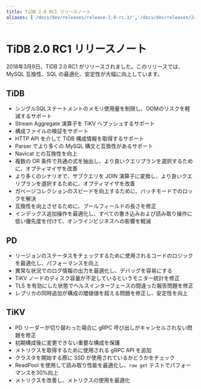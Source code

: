 ```yaml
---
title: TiDB 2.0 RC1 リリースノート
aliases: ['/docs/dev/releases/release-2.0-rc.1/','/docs/dev/releases/2rc1/']
---
```


# TiDB 2.0 RC1 リリースノート

2018年3月9日、TiDB 2.0 RC1 がリリースされました。このリリースでは、MySQL 互換性、SQL の最適化、安定性が大幅に向上しています。

## TiDB

- シングルSQLステートメントのメモリ使用量を制限し、OOMのリスクを軽減するサポート
- Stream Aggregate 演算子を TiKV へプッシュするサポート
- 構成ファイルの検証をサポート
- HTTP API を介して TiDB 構成情報を取得するサポート
- Parser でより多くの MySQL 構文と互換性があるサポート
- Navicat との互換性を向上
- 複数の OR 条件で共通の式を抽出し、より良いクエリプランを選択するために、オプティマイザを改善
- より多くのシナリオで、サブクエリを JOIN 演算子に変換し、より良いクエリプランを選択するために、オプティマイザを改善
- ガベージコレクションのスピードを向上するために、バッチモードでのロックを解決
- 互換性を向上させるために、ブールフィールドの長さを修正
- インデックス追加操作を最適化し、すべての書き込みおよび読み取り操作に低い優先度を付けて、オンラインビジネスへの影響を軽減

## PD

- リージョンのステータスをチェックするために使用されるコードのロジックを最適化し、パフォーマンスを向上
- 異常な状況でのログ情報の出力を最適化し、デバッグを容易にする
- TiKV ノードのディスク容量が不足しているというモニター統計を修正
- TLS を有効にした状態でヘルスインターフェースの間違った報告問題を修正
- レプリカの同時追加が構成の閾値値を超える問題を修正し、安定性を向上

## TiKV

- PD リーダーが切り替わった場合に gRPC 呼び出しがキャンセルされない問題を修正
- 初期構成後に変更できない重要な構成を保護
- メトリクスを取得するために使用される gRPC API を追加
- クラスタを開始する際に SSD が使用されているかどうかをチェック
- ReadPool を使用して読み取り性能を最適化し、`raw get` テストでパフォーマンスを30%向上
- メトリクスを改善し、メトリクスの使用を最適化